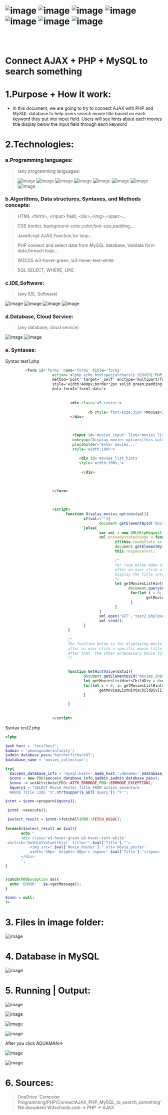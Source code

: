 #   ![image](https://img.shields.io/badge/JavaScript-black?style=for-the-badge&logo=javascript)  ![image](https://img.shields.io/badge/HTML5-black?style=for-the-badge&logo=html5)  ![image](https://img.shields.io/badge/CSS3-black?style=for-the-badge&logo=css3) ![image](https://img.shields.io/badge/SASS-white?style=for-the-badge&logo=sass) ![image](https://img.shields.io/badge/Bootstrap-white?style=for-the-badge&logo=bootstrap) ![image](https://img.shields.io/badge/PHP-white?style=for-the-badge&logo=php) ![image](https://img.shields.io/badge/MYSQL-white?style=for-the-badge&logo=mysql) 



<br>
<br>


# Connect AJAX + PHP + MySQL to search something


# 1.Purpose + How it work:

- In this document, we are going to try to connect AJAX with PHP and MySQL database to help users search movie title based on each keyword they put into input field. Users will see hints about each movies title display below the input field through each keyword

# 2.Technologies:

### a.Programming languages:

> (any programming languages)

> ![image](https://img.shields.io/badge/PHP-PHP-blueviolet) ![image](https://img.shields.io/badge/HTML-HTML5-orange) ![image](https://img.shields.io/badge/CSS-CSS3-blue) ![image](https://img.shields.io/badge/SASS-SASS-ff69b4) ![image](https://img.shields.io/badge/B-Bootstrap-blueviolet) ![image](https://img.shields.io/badge/W3CSS-W3CSS-green) ![image](https://img.shields.io/badge/JS-JavaScript-yellow)  ![image](https://img.shields.io/badge/SQL-SQL-blue)   

### b.Algorithms, Data structures, Syntaxes, and Methods concepts:

> HTML \<form\>, \<input\> field, \<div\>,\<img\>,\<span\>...

> CSS border, background-color,color,font-size,padding,...

> JavaScript AJAX,Function,for loop...

> PHP connect and select data from MySQL database, Validate form data,foreach loop...

> W3CSS  w3-hover-green, w3-hover-text-white

> SQL SELECT, WHERE, LIKE

### c.IDE,Software:

> (any IDE, Software)

![image](https://user-images.githubusercontent.com/82598726/181828247-0a180433-7628-45d0-91fc-c653225c57aa.png) ![image](https://user-images.githubusercontent.com/82598726/181828341-f2d35c6d-863e-4f1c-af84-a9ebc1e33d58.png) ![image](https://user-images.githubusercontent.com/82598726/181830045-2769b49a-2b5a-43ad-b519-5ae02d5b736a.png)
 ![image](https://user-images.githubusercontent.com/82598726/181828437-03bf1b40-f35c-4e48-8ebd-127ef3a6f49d.png) 

### d.Database, Cloud Service:

> (any database, cloud service)

![image](https://user-images.githubusercontent.com/82598726/181828437-03bf1b40-f35c-4e48-8ebd-127ef3a6f49d.png)  ![image](https://user-images.githubusercontent.com/82598726/181830075-a40dcdfe-519c-4a5d-90cd-c3eb308f8cce.png)


### e. Syntaxes:

 
Syntax test1.php

```html
         <form id='form1' name='form1' title='form1'
                     action='<?php echo htmlspecialchars($_SERVER['PHP_SELF'])?>'
                     method='post' target='_self' enctype='multipart/form-data'
                     style='width:400px;border:2px solid green;padding:20px;font-size:25px'
                     data-form1='form1_data'>
       
       
                             <div class='w3-center'>
                                    
                                     <b style='font-size:35px'>Movies</b>
                             </div>
       
       

                              <input id='movies_input' list="movies_list" name='movies' type='text'
                              onkeyup="Display_movies_options(this.value)" 
                              placeholder='Enter movies...'
                              style='width:100%'>
       
                                 <div id='movies_list_hints'  
                                 style='width:100%;'>
                                   
                                  </div>
       
                             

                     </form>
       
 
    
                     <script>
                           function Display_movies_options(val){
                                   if(val==""){
                                          document.getElementById('movies_list_hints').innerHTML = '';
                                   }else{
                                          var xml = new XMLHttpRequest();
                                          xml.onreadystatechange = function(){
                                                 if(this.readyState == 4 && this.status == 200){
                                                 document.getElementById('movies_list_hints').innerHTML =
                                                 this.responseText;

                                                 /* 
                                                 for loop below make sure that the hint blocks are going to appear
                                                 after an user click a specific movie title hint block to
                                                 display the title into the input field
                                                 */
                                                 let getMoviesListHintsChildDiv =
                                                       document.querySelectorAll("[id='movies_list_hints']>div");
                                                        for(let i = 0; i< getMoviesListHintsChildDiv.length;i++){
                                                               getMoviesListHintsChildDiv[i].style.display='block';
                                                        }
                                                 }
                                          }
                                          xml.open('GET','test2.php?query='+val,true);
                                          xml.send();
                                   }
                            }

                            /* 
                            The function below is for displaying movie titles into input field
                            after an user click a specific movie title hint block. 
                            After that, the other unnecessary movie title hints blocks are going to disappear 
                            */
                           

                            function GetHintValue(data1){
                                   document.getElementById('movies_input').value = data1.title;
                                   let getMoviesListHintsChildDiv = document.querySelectorAll("[id='movies_list_hints']>div");
                                   for(let i = 0; i< getMoviesListHintsChildDiv.length;i++){
                                          getMoviesListHintsChildDiv[i].style.display='none';
                                   }
                                   
                            }
                                   
                                   
                     </script>
```

Syntax test2.php

```php
<?php

$web_host = 'localhost';
$admin = 'phuongcoderinfinity';
$admin_database_pass='butcherfithack97';
$database_name = 'movies_collection';

try{
  $access_database_info = 'mysql:host='.$web_host.';dbname='.$database_name;
  $conn = new PDO($access_database_info,$admin,$admin_database_pass);
  $conn -> setAttribute(PDO::ATTR_ERRMODE,PDO::ERRMODE_EXCEPTION);
  $query1 = "SELECT Movie_Poster,Title FROM action_adventure 
  WHERE Title LIKE '%".strtoupper($_GET['query'])."%'";

$stmt = $conn->prepare($query1);

 $stmt ->execute();

 $select_result = $stmt->fetchAll(PDO::FETCH_ASSOC); 
 
foreach($select_result as $val){
       echo "
       <div class='w3-hover-green w3-hover-text-white'
 onclick='GetHintValue(this)' title='".$val['Title']."'>
           <img src=".$val['Movie_Poster']." alt='movie_poster'
           width='40px' height='40px'> <span>".$val['Title']."</span>
       </div>
       ";
}


}catch(PDOException $e){
  echo 'ERROR: '.$e->getMessage();
} 

$conn = null;
?>
```

# 3. Files in image folder:
![image](https://user-images.githubusercontent.com/82598726/185804518-dde8e6d3-257f-499a-b640-a3ce55e535ef.png)


# 4. Database in MySQL
 ![image](https://user-images.githubusercontent.com/82598726/185804087-8a2cd251-7abb-4984-babd-6836f82b1d6f.png)


# 5. Running | Output:

 ![image](https://user-images.githubusercontent.com/82598726/185804090-115afaa1-1b78-44e8-9325-b5e77f8e4bfb.png)

 ![image](https://user-images.githubusercontent.com/82598726/185804098-20af292f-f1a0-40d6-b970-7b72db21858f.png)

 
 ![image](https://user-images.githubusercontent.com/82598726/185804101-1ba5c41d-dc5a-461f-bb06-d7a81c12a36c.png)
 
 ![image](https://user-images.githubusercontent.com/82598726/185804106-bd2f6a48-fb6f-4348-b762-badf31c770fa.png)


After you click AQUAMAN=>
  
![image](https://user-images.githubusercontent.com/82598726/185804110-fd5944b7-09ae-4cc8-8817-63d62e169f12.png)

![image](https://user-images.githubusercontent.com/82598726/185804113-0c50863e-36b6-406a-8e89-9c57bdd935c3.png)

# 6. Sources:

> OneDrive 'Computer Programming/PHP/ConnectAJAX_PHP_MySQL_to_search_something' file document
> W3schools.com -> PHP -> AJAX
